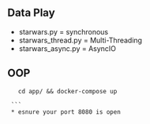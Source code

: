 ## Data Play 
  

   - starwars.py = synchronous  
   - starwars_thread.py  = Multi-Threading 
   - starwars_async.py  = AsyncIO

##  OOP

   ```
      cd app/ && docker-compose up

    ```
    * esnure your port 8080 is open

